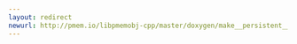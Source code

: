 ```yaml
---
layout: redirect
newurl: http://pmem.io/libpmemobj-cpp/master/doxygen/make__persistent__array__atomic_8hpp_source.html
---
```

